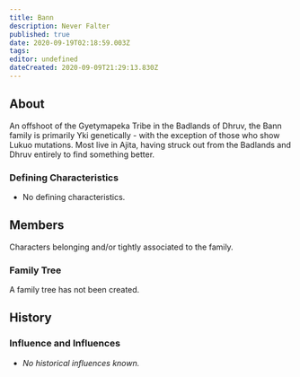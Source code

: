 ```yaml
---
title: Bann
description: Never Falter
published: true
date: 2020-09-19T02:18:59.003Z
tags: 
editor: undefined
dateCreated: 2020-09-09T21:29:13.830Z
---
```


## About

An offshoot of the Gyetymapeka Tribe in the Badlands of Dhruv, the Bann family is primarily Yki genetically - with the exception of those who show Lukuo mutations. Most live in Ajita, having struck out from the Badlands and Dhruv entirely to find something better.

### Defining Characteristics

- No defining characteristics.

## Members

Characters belonging and/or tightly associated to the family.

### Family Tree

A family tree has not been created.

## History

### Influence and Influences

- *No historical influences known.*